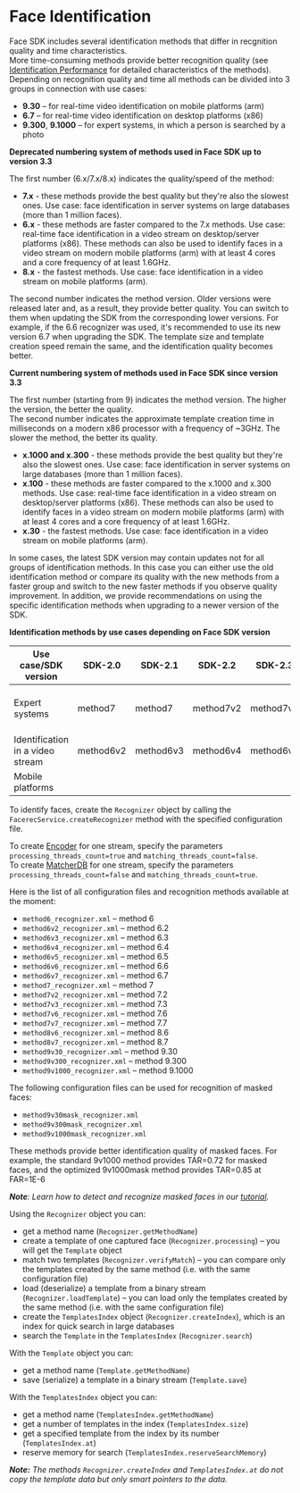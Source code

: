 # Face Identification

Face SDK includes several identification methods that differ in recgnition quality and time characteristics.  
More time-consuming methods provide better recognition quality (see [Identification Performance](../performance_parameters.md#identification-performance) for detailed characteristics of the methods).  
Depending on recognition quality and time all methods can be divided into 3 groups in connection with use cases:

* **9.30** – for real-time video identification on mobile platforms (arm)
* **6.7** – for real-time video identification on desktop platforms (x86)
* **9.300**, **9.1000** – for expert systems, in which a person is searched by a photo

**Deprecated numbering system of methods used in Face SDK up to version 3.3**

The first number (6.x/7.x/8.x) indicates the quality/speed of the method:
* **7.x** - these methods provide the best quality but they're also the slowest ones. Use case: face identification in server systems on large databases (more than 1 million faces).
* **6.x** - these methods are faster compared to the 7.x methods. Use case: real-time face identification in a video stream on desktop/server platforms (x86). These methods can also be used to identify faces in a video stream on modern mobile platforms (arm) with at least 4 cores and a core frequency of at least 1.6GHz.
* **8.x** - the fastest methods. Use case: face identification in a video stream on mobile platforms (arm).

The second number indicates the method version. Older versions were released later and, as a result, they provide better quality. You can switch to them when updating the SDK from the corresponding lower versions. For example, if the 6.6 recognizer was used, it's recommended to use its new version 6.7 when upgrading the SDK. The template size and template creation speed remain the same, and the identification quality becomes better.

**Current numbering system of methods used in Face SDK since version 3.3**

The first number (starting from 9) indicates the method version. The higher the version, the better the quality.  
The second number indicates the approximate template creation time in milliseconds on a modern x86 processor with a frequency of ~3GHz. The slower the method, the better its quality.  

* **x.1000 and x.300** - these methods provide the best quality but they're also the slowest ones. Use case: face identification in server systems on large databases (more than 1 million faces).
* **x.100** - these methods are faster compared to the x.1000 and x.300 methods. Use case: real-time face identification in a video stream on desktop/server platforms (x86). These methods can also be used to identify faces in a video stream on modern mobile platforms (arm) with at least 4 cores and a core frequency of at least 1.6GHz.
* **x.30** - the fastest methods. Use case: face identification in a video stream on mobile platforms (arm).

In some cases, the latest SDK version may contain updates not for all groups of identification methods. In this case you can either use the old identification method or compare its quality with the new methods from a faster group and switch to the new faster methods if you observe quality improvement. In addition, we provide recommendations on using the specific identification methods when upgrading to a newer version of the SDK.

**Identification methods by use cases depending on Face SDK version**

|  Use case/SDK version    |    SDK-2.0   |   SDK-2.1   |   SDK-2.2   |   SDK-2.3   |   SDK-2.5  |   SDK-3.0   |   SDK-3.1   |   SDK-3.3        |  SDK-3.4        |
| -------------------------- | -------- | ------- | ------- | ------- | ------ | ------- | ------- | ------------ | ------------ |
| Expert systems         | method7      | method7     |   method7v2   |   method7v3   | method7v6    |  method7v6    |    method7v7  |method9v300<br>method9v1000|method9v300<br>method9v1000<br>method9v300mask<br>method9v1000mask|
| Identification in a video stream | method6v2      | method6v3     |   method6v4   |   method6v5   | method6v6    | method6v6     |    method6v7  | method6v7          | method6v7             |
| Mobile platforms        |          |         |         |         |        | method8v6     |    method8v7  | method9v30         | method9v30<br>method9v30mask |

To identify faces, create the `Recognizer` object by calling the `FacerecService.createRecognizer` method with the specified configuration file.

To create [Encoder](../components.md#encoder) for one stream, specify the parameters `processing_threads_count=true` and `matching_threads_count=false`.  
To create [MatcherDB](../components.md#matcherdb) for one stream, specify the parameters `processing_threads_count=false` and `matching_threads_count=true`.

Here is the list of all configuration files and recognition methods available at the moment:

* `method6_recognizer.xml` – method 6
* `method6v2_recognizer.xml` – method 6.2
* `method6v3_recognizer.xml` – method 6.3
* `method6v4_recognizer.xml` – method 6.4
* `method6v5_recognizer.xml` – method 6.5
* `method6v6_recognizer.xml` – method 6.6
* `method6v7_recognizer.xml` – method 6.7
* `method7_recognizer.xml` – method 7
* `method7v2_recognizer.xml` – method 7.2
* `method7v3_recognizer.xml` – method 7.3
* `method7v6_recognizer.xml` – method 7.6
* `method7v7_recognizer.xml` – method 7.7
* `method8v6_recognizer.xml` – method 8.6
* `method8v7_recognizer.xml` – method 8.7
* `method9v30_recognizer.xml` – method 9.30
* `method9v300_recognizer.xml` – method 9.300
* `method9v1000_recognizer.xml` – method 9.1000

The following configuration files can be used for recognition of masked faces: 

* `method9v30mask_recognizer.xml` 
* `method9v300mask_recognizer.xml`
* `method9v1000mask_recognizer.xml`

These methods provide better identification quality of masked faces.
For example, the standard 9v1000 method provides TAR=0.72 for masked faces, and the optimized 9v1000mask method provides TAR=0.85 at FAR=1E-6

_**Note**: Learn how to detect and recognize masked faces in our [tutorial](../tutorials/detection_and_recognition_of_masked_faces.md)._

Using the `Recognizer` object you can:

* get a method name (`Recognizer.getMethodName`)
* create a template of one captured face (`Recognizer.processing`) – you will get the `Template` object
* match two templates (`Recognizer.verifyMatch`) – you can compare only the templates created by the same method (i.e. with the same configuration file)
* load (deserialize) a template from a binary stream (`Recognizer.loadTemplate`) – you can load only the templates created by the same method (i.e. with the same configuration file)
* create the `TemplatesIndex` object (`Recognizer.createIndex`), which is an index for quick search in large databases
* search the `Template` in the `TemplatesIndex` (`Recognizer.search`)

With the `Template` object you can:

* get a method name (`Template.getMethodName`)
* save (serialize) a template in a binary stream (`Template.save`)

With the `TemplatesIndex` object you can:

* get a method name (`TemplatesIndex.getMethodName`)
* get a number of templates in the index (`TemplatesIndex.size`)
* get a specified template from the index by its number (`TemplatesIndex.at`)
* reserve memory for search (`TemplatesIndex.reserveSearchMemory`)

_**Note:** The methods `Recognizer.createIndex` and `TemplatesIndex.at` do not copy the template data but only smart pointers to the data._
